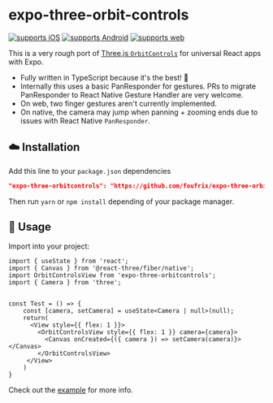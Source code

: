 # expo-three-orbit-controls

[![supports iOS](https://img.shields.io/badge/iOS-4630EB.svg?style=flat-square&logo=APPLE&labelColor=999999&logoColor=fff)](https://itunes.apple.com/app/apple-store/id982107779)
[![supports Android](https://img.shields.io/badge/Android-4630EB.svg?style=flat-square&logo=ANDROID&labelColor=A4C639&logoColor=fff)](https://play.google.com/store/apps/details?id=host.exp.exponent&referrer=expo-three-orbit-controls)
[![supports web](https://img.shields.io/badge/web-4630EB.svg?style=flat-square&logo=GOOGLE-CHROME&labelColor=4285F4&logoColor=fff)](https://docs.expo.io/workflow/web/)

This is a very rough port of [Three.js `OrbitControls`](https://threejs.org/docs/#examples/en/controls/OrbitControls) for universal React apps with Expo.

- Fully written in TypeScript because it's the best! 🌟
- Internally this uses a basic PanResponder for gestures. PRs to migrate PanResponder to React Native Gesture Handler are very welcome.
- On web, two finger gestures aren't currently implemented.
- On native, the camera may jump when panning + zooming ends due to issues with React Native `PanResponder`.

## ☁️ Installation

Add this line to your `package.json` dependencies

```json
"expo-three-orbitcontrols": "https://github.com/foufrix/expo-three-orbit-controls",
```

Then run `yarn` or `npm install` depending of your package manager.

## 🚀 Usage

Import into your project:

```tsx
import { useState } from 'react';
import { Canvas } from '@react-three/fiber/native';
import OrbitControlsView from 'expo-three-orbitcontrols';
import { Camera } from 'three';


const Test = () => {
    const [camera, setCamera] = useState<Camera | null>(null);    
    return(
      <View style={{ flex: 1 }}>
        <OrbitControlsView style={{ flex: 1 }} camera={camera}>
          <Canvas onCreated={({ camera }) => setCamera(camera)}></Canvas>
        </OrbitControlsView>
     </View>
    )
}
```


Check out the [example](./example/App.tsx) for more info.
